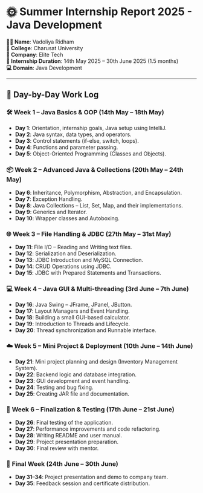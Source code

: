 # 🌞 **Summer Internship Report 2025 - Java Development**

**👨‍🎓 Name**: Vadoliya Ridham  
**🏫 College**: Charusat University  
**🏢 Company**: Elite Tech  
**📆 Internship Duration**: 14th May 2025 – 30th June 2025 (1.5 months)  
**💻 Domain**: Java Development

---

## 📅 **Day-by-Day Work Log**

### 🛠️ **Week 1 – Java Basics & OOP (14th May – 18th May)**
- **Day 1**: Orientation, internship goals, Java setup using IntelliJ.
- **Day 2**: Java syntax, data types, and operators.
- **Day 3**: Control statements (if-else, switch, loops).
- **Day 4**: Functions and parameter passing.
- **Day 5**: Object-Oriented Programming (Classes and Objects).

### 📦 **Week 2 – Advanced Java & Collections (20th May – 24th May)**
- **Day 6**: Inheritance, Polymorphism, Abstraction, and Encapsulation.
- **Day 7**: Exception Handling.
- **Day 8**: Java Collections – List, Set, Map, and their implementations.
- **Day 9**: Generics and Iterator.
- **Day 10**: Wrapper classes and Autoboxing.

### 🌐 **Week 3 – File Handling & JDBC (27th May – 31st May)**
- **Day 11**: File I/O – Reading and Writing text files.
- **Day 12**: Serialization and Deserialization.
- **Day 13**: JDBC Introduction and MySQL Connection.
- **Day 14**: CRUD Operations using JDBC.
- **Day 15**: JDBC with Prepared Statements and Transactions.

### 💻 **Week 4 – Java GUI & Multi-threading (3rd June – 7th June)**
- **Day 16**: Java Swing – JFrame, JPanel, JButton.
- **Day 17**: Layout Managers and Event Handling.
- **Day 18**: Building a small GUI-based calculator.
- **Day 19**: Introduction to Threads and Lifecycle.
- **Day 20**: Thread synchronization and Runnable interface.

### ☁️ **Week 5 – Mini Project & Deployment (10th June – 14th June)**
- **Day 21**: Mini project planning and design (Inventory Management System).
- **Day 22**: Backend logic and database integration.
- **Day 23**: GUI development and event handling.
- **Day 24**: Testing and bug fixing.
- **Day 25**: Creating JAR file and documentation.

### 🧪 **Week 6 – Finalization & Testing (17th June – 21st June)**
- **Day 26**: Final testing of the application.
- **Day 27**: Performance improvements and code refactoring.
- **Day 28**: Writing README and user manual.
- **Day 29**: Project presentation preparation.
- **Day 30**: Final review with mentor.

### 🎤 **Final Week (24th June – 30th June)**
- **Day 31–34**: Project presentation and demo to company team.
- **Day 35**: Feedback session and certificate distribution.
